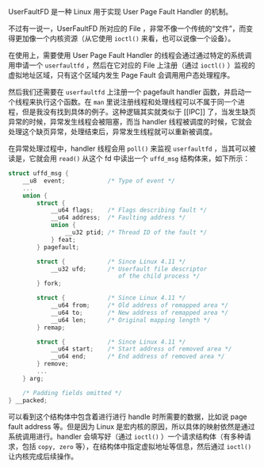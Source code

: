 UserFaultFD 是一种 Linux 用于实现 User Page Fault Handler 的机制。

不过有一说一，UserFaultFD 所对应的 File ，非常不像一个传统的“文件”，而变得更加像一个内核资源（从它使用 `ioctl()` 来看，也可以说像一个设备）。

在使用上，需要使用 User Page Fault Handler 的线程会通过通过特定的系统调用申请一个 `userfaultfd` ，然后在它对应的 File 上注册（通过 `ioctl()` ）监视的虚拟地址区域，只有这个区域内发生 Page Fault 会调用用户态处理程序。

然后我们还需要在 `userfaultfd` 上注册一个 pagefault handler 函数，并启动一个线程来执行这个函数。在 `man` 里说注册线程和处理线程可以不属于同一个进程，但是我没有找到具体的例子。这种逻辑其实就类似于 [[IPC]] 了，当发生缺页异常的时候，异常发生线程会被阻塞，而当 handler 线程被调度的时候，它就会处理这个缺页异常，处理结束后，异常发生线程就可以重新被调度。

在异常处理过程中，handler 线程会用 `poll()` 来监视 `userfaultfd` ，当其可以被读是，它就会用 `read()` 从这个 fd 中读出一个 `uffd_msg` 结构体来，如下所示：

``` c
struct uffd_msg {
    __u8  event;            /* Type of event */
    ...
    union {
        struct {
            __u64 flags;    /* Flags describing fault */
            __u64 address;  /* Faulting address */
            union {
                __u32 ptid; /* Thread ID of the fault */
            } feat;
        } pagefault;

        struct {            /* Since Linux 4.11 */
            __u32 ufd;      /* Userfault file descriptor
                               of the child process */
        } fork;

        struct {            /* Since Linux 4.11 */
            __u64 from;     /* Old address of remapped area */
            __u64 to;       /* New address of remapped area */
            __u64 len;      /* Original mapping length */
        } remap;

        struct {            /* Since Linux 4.11 */
            __u64 start;    /* Start address of removed area */
            __u64 end;      /* End address of removed area */
        } remove;
        ...
    } arg;

    /* Padding fields omitted */
} __packed;
```

可以看到这个结构体中包含着进行进行 handle 时所需要的数据，比如说 page fault address 等。但是因为 Linux 是宏内核的原因，所以具体的映射依然是通过系统调用进行。handler 会填写好（通过 `ioctl()` ）一个请求结构体（有多种请求，包括 `copy, zero` 等），在结构体中指定虚拟地址等信息，然后通过 `ioctl()` 让内核完成后续操作。
